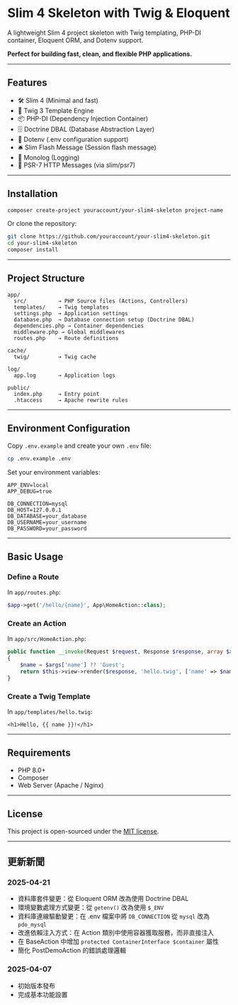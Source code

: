 # Slim 4 Skeleton with Twig & Eloquent

A lightweight Slim 4 project skeleton with Twig templating, PHP-DI container, Eloquent ORM, and Dotenv support.

**Perfect for building fast, clean, and flexible PHP applications.**

---

## Features

- 🛠️ Slim 4 (Minimal and fast)
- 🎨 Twig 3 Template Engine
- 📦 PHP-DI (Dependency Injection Container)
- 🗄️ Doctrine DBAL (Database Abstraction Layer)
- 🔐 Dotenv (.env configuration support)
- 🛎️ Slim Flash Message (Session flash message)
- 📝 Monolog (Logging)
- 🎯 PSR-7 HTTP Messages (via slim/psr7)

---

## Installation

```bash
composer create-project youraccount/your-slim4-skeleton project-name
```

Or clone the repository:

```bash
git clone https://github.com/youraccount/your-slim4-skeleton.git
cd your-slim4-skeleton
composer install
```

---

## Project Structure

```
app/
  src/          → PHP Source files (Actions, Controllers)
  templates/    → Twig templates
  settings.php  → Application settings
  database.php  → Database connection setup (Doctrine DBAL)
  dependencies.php → Container dependencies
  middleware.php → Global middlewares
  routes.php    → Route definitions

cache/
  twig/         → Twig cache

log/
  app.log       → Application logs

public/
  index.php     → Entry point
  .htaccess     → Apache rewrite rules
```

---

## Environment Configuration

Copy `.env.example` and create your own `.env` file:

```bash
cp .env.example .env
```

Set your environment variables:

```dotenv
APP_ENV=local
APP_DEBUG=true

DB_CONNECTION=mysql
DB_HOST=127.0.0.1
DB_DATABASE=your_database
DB_USERNAME=your_username
DB_PASSWORD=your_password
```

---

## Basic Usage

### Define a Route

In `app/routes.php`:

```php
$app->get('/hello/{name}', App\HomeAction::class);
```

### Create an Action

In `app/src/HomeAction.php`:

```php
public function __invoke(Request $request, Response $response, array $args): Response
{
    $name = $args['name'] ?? 'Guest';
    return $this->view->render($response, 'hello.twig', ['name' => $name]);
}
```

### Create a Twig Template

In `app/templates/hello.twig`:

```twig
<h1>Hello, {{ name }}!</h1>
```

---

## Requirements

- PHP 8.0+
- Composer
- Web Server (Apache / Nginx)

---

## License

This project is open-sourced under the [MIT license](LICENSE).

---

## 更新新聞

### 2025-04-21
- 資料庫套件變更：從 Eloquent ORM 改為使用 Doctrine DBAL
- 環境變數處理方式變更：從 `getenv()` 改為使用 `$_ENV`
- 資料庫連線驅動變更：在 .env 檔案中將 `DB_CONNECTION` 從 `mysql` 改為 `pdo_mysql`
- 改進依賴注入方式：在 Action 類別中使用容器獲取服務，而非直接注入
- 在 BaseAction 中增加 `protected ContainerInterface $container` 屬性
- 簡化 PostDemoAction 的錯誤處理邏輯

### 2025-04-07
- 初始版本發布
- 完成基本功能設置
